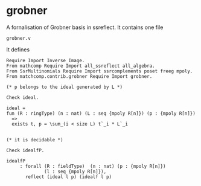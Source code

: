 # grobner
A fornalisation of Grobner basis in ssreflect.
It contains one file

``grobner.v``

It defines 

```coq
Require Import Inverse_Image.
From mathcomp Require Import all_ssreflect all_algebra.
From SsrMultinomials Require Import ssrcomplements poset freeg mpoly.
From matchcomp.contrib.grobner Require Import grobner.

(* p belongs to the ideal generated by L *)

Check ideal.

ideal = 
fun (R : ringType) (n : nat) (L : seq {mpoly R[n]}) (p : {mpoly R[n]})
  =>
  exists t, p = \sum_(i < size L) t`_i * L`_i


(* it is decidable *)

Check idealfP.

idealfP
     : forall (R : fieldType)  (n : nat) (p : {mpoly R[n]})
              (l : seq {mpoly R[n]}),
       reflect (ideal l p) (idealf l p)
```
